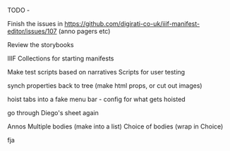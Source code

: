 TODO - 

Finish the issues in https://github.com/digirati-co-uk/iiif-manifest-editor/issues/107
(anno pagers etc)

Review the storybooks

IIIF Collections for starting manifests

Make test scripts based on narratives
Scripts for user testing


synch properties back to tree (make html props, or cut out images)

hoist tabs into a fake menu bar - config for what gets hoisted

go through Diego's sheet again




Annos
Multiple bodies (make into a list)
Choice of bodies (wrap in Choice)

fja
